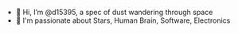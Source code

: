 - 👋 Hi, I’m @d15395, a spec of dust wandering through space
- 👀 I'm passionate about Stars, Human Brain, Software, Electronics

<!---
d15395/d15395 is a ✨ special ✨ repository because its `README.md` (this file) appears on your GitHub profile.
You can click the Preview link to take a look at your changes.
--->

